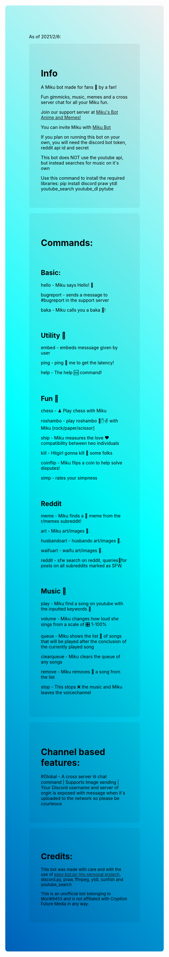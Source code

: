 <!DOCTYPE html>
<html style="font-family: -apple-system, BlinkMacSystemFont, 'Segoe UI', Roboto, Oxygen, Ubuntu, Cantarell, 'Open Sans', 'Helvetica Neue', sans-serif; font-size: large;">
    <div style="border-radius: 8px; background-image: linear-gradient(45deg, rgb(0, 96, 185),rgb(0, 255, 255), rgb(238, 238, 238)); max-width: 900px; padding: 2cm; color: black;">
        <p>As of 2021/2/6:</p>
        <div style="border-radius: 8px; padding: 1cm; background-color:rgba(0, 0, 0, 0.05);">
            <h1>Info</h1>
            <p>A Miku bot made for fans 🎤 by a fan!</p>
            <p>Fun gimmicks, music, memes and a cross server chat for all your Miku fun.</p>
            <p>Join our support server at <a href="https://top.gg/servers/794027141678366770">Miku's Bot Anime and Memes!</a></p>
            <p>You can invite Miku with <a href="https://top.gg/bot/617550552074551327">Miku Bot</a></p>
            <p>If you plan on running this bot on your own, you will need the discord bot token, reddit api id and secret</p>
            <p>This bot does NOT use the youtube api, but instead searches for music on it's own</p>
            <p>Use this command to install the required libraries: pip install discord praw ytdl youtube_search youtube_dl pytube<p>
        </div>
        <br>
        <div style="border-radius: 8px; padding: 1cm; background-color:rgba(0, 0, 0, 0.05);">
            <h1>Commands:</h1>
            <br>
            <div>
                <h2>Basic:</h2>
                <p>hello - Miku says Hello! 👋</p>
                <p>bugreport - sends a message to #bugreport in the support server</p>
                <p>baka - Miku calls you a baka 🧠!</p>
            </div>
            <br>
            <div>
                <h2>Utility 🔨</h2>
                <p>embed - embeds messsage given by user</p>
                <p>ping - ping 🏓 me to get the latency!</p>
                <p>help - The help 🆘 command!</p>
            </div>
            <br>
            <div>
                <h2>Fun 🎲</h2>
                <p>chess - ♟ Play chess with Miku</p>
                <p>roshambo - play roshambo 👊✋✌ with Miku [rock/paper/scissor]</p>
                <p>ship - Miku measures the love ♥ compatibility between two individuals</p>
                <p>kill - Hitgirl gonna kill 🔫 some folks</p>
                <p>coinflip - Miku flips a coin to help solve disputes!</p>
                <p>simp - rates your simpness</p>
            </div>
            <br>
            <div>
                <h2>Reddit</h2>
                <p>meme - Miku finds a 🤪 meme from the r/memes subreddit!</p>
                <p>art - Miku art/images 🎨.</p>
                <p>husbandoart - husbando art/images 🎨.</p>
                <p>waifuart - waifu art/images 🎨.</p>
                <p>reddit - sfw search on reddit, queries🔎for posts on all subreddits marked as SFW.</p>
            </div>
            <br>
            <div>
                <h2>Music 🎵</h2>
                <p>play - Miku find a song on youtube with the inputted keywords 🎹</p>
                <p>volume - Miku changes how loud she sings from a scale of 🎛 1-100%</p>
                <p>queue -  Miku shows the list 📝 of songs that will be played after the conclusion of the currently played song</p>
                <p>clearqueue - Miku clears the queue of any songs</p>
                <p>remove - Miku removes 🔪 a song from the list</p>
                <p>stop - This stops ❌ the music and Miku leaves the voicechannel</p>
            </div>
            <br>
        </div>
        <br>
        <div style="border-radius: 8px; padding: 1cm; background-color:rgba(0, 0, 0, 0.05);">    
            <h1>Channel based features:</h1>
            <p>#Global - A cross server 🌐 chat command | Supports Image sending | Your Discord username and server of orgin is exposed with message when it's uploaded to the network so please be courteous</p>
        </div>
        <br>
        <div style="border-radius: 8px; padding: 1cm; background-color:rgba(0, 0, 0, 0.05); font-size: small">
            <h1>Credits:</h1>
            <p>This bot was made with care and with the use of <a href="https://github.com/chisaku-dev/Easy-Bot.py">easy-bot.py (my personal project)</a>, discord.py, praw, ffmpeg, ytdl, sunfish and youtube_search</p>
            <p>This is an unofficial bot belonging to Mori#9453 and is not affiliated with Cryption Future Media in any way.</p>
        </div>
   </div>
</html>
